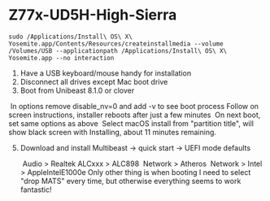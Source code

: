 # Z77x-UD5H-High-Sierra
`sudo /Applications/Install\ OS\ X\ Yosemite.app/Contents/Resources/createinstallmedia --volume /Volumes/USB --applicationpath /Applications/Install\ OS\ X\ Yosemite.app --no interaction`

1. Have a USB keyboard/mouse handy for installation
2.  Disconnect all drives except Mac boot drive
3.  Boot from Unibeast 8.1.0 or clover

​		In options remove disable_nv=0 and add -v to see boot process
​		Follow on screen instructions, installer reboots after just a few minutes
​		On next boot, set same options as above
​		Select macOS install from "partition title", will show black screen with Installing, about 11 minutes 		remaining.

5. Download and install Multibeast -> quick start -> UEFI mode defaults

   ​		Audio > Realtek ALCxxx > ALC898
   ​		Network > Atheros
   ​		Network > Intel > AppleIntelE1000e
   Only other thing is when booting I need to select "drop MATS" every time, but otherwise everything seems to work fantastic!